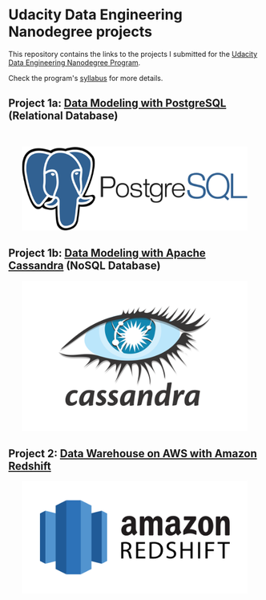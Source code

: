# Udacity Data Engineering Nanodegree projects
This repository contains the links to the projects I submitted for the [Udacity Data Engineering Nanodegree Program](https://www.udacity.com/course/data-engineer-nanodegree--nd027). 

Check the program's [syllabus](https://d20vrrgs8k4bvw.cloudfront.net/documents/en-US/Data+Engineering+Nanodegree+Program+Syllabus.pdf) for more details.



## Project 1a: [Data Modeling with PostgreSQL](https://github.com/nasseredine/udacity-dend-p1a) (Relational Database)


<br/>
<p align="center"><img src="./images/postgresql.png" width="450px"/></p>





## Project 1b: [Data Modeling with Apache Cassandra](https://github.com/nasseredine/udacity-dend-p1b) (NoSQL Database)



<p align="center"><img src="./images/apache_cassandra.png" width="450px"/></p>





## Project 2: [Data Warehouse on AWS with Amazon Redshift](https://github.com/nasseredine/udacity-dend-p2)



<p align="center"><img src="./images/amazon_redshift.png" width="450px"/></p>



<!--

## Project 3: [Data Lake on AWS S3 using Apache Spark](https://github.com/nasseredine/udacity-dend-p3)



<p align="center"><img src="./images/apache_spark.png" width="450px"/></p>





## Project 4: [Data Pipelines with Airflow](https://github.com/nasseredine/udacity-dend-p4)



<p align="center"><img src="./images/apache_airflow.png" width="450px"/></p>





-->

